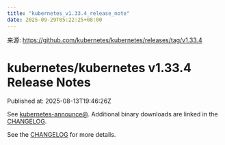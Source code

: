 ```yaml
---
title: "kubernetes_v1.33.4_release_note"
date: 2025-09-29T05:22:25+08:00
---
```

来源: https://github.com/kubernetes/kubernetes/releases/tag/v1.33.4

# kubernetes/kubernetes v1.33.4 Release Notes

Published at: 2025-08-13T19:46:26Z


See [kubernetes-announce@](https://groups.google.com/forum/#!forum/kubernetes-announce). Additional binary downloads are linked in the [CHANGELOG](https://github.com/kubernetes/kubernetes/blob/master/CHANGELOG/CHANGELOG-1.33.md).

See the [CHANGELOG](https://github.com/kubernetes/kubernetes/blob/master/CHANGELOG/CHANGELOG-1.33.md) for more details.



